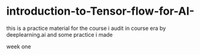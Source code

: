 # introduction-to-Tensor-flow-for-AI-
this is a practice material for the course i audit in course era by deeplearning.ai and some practice i made


week one 

